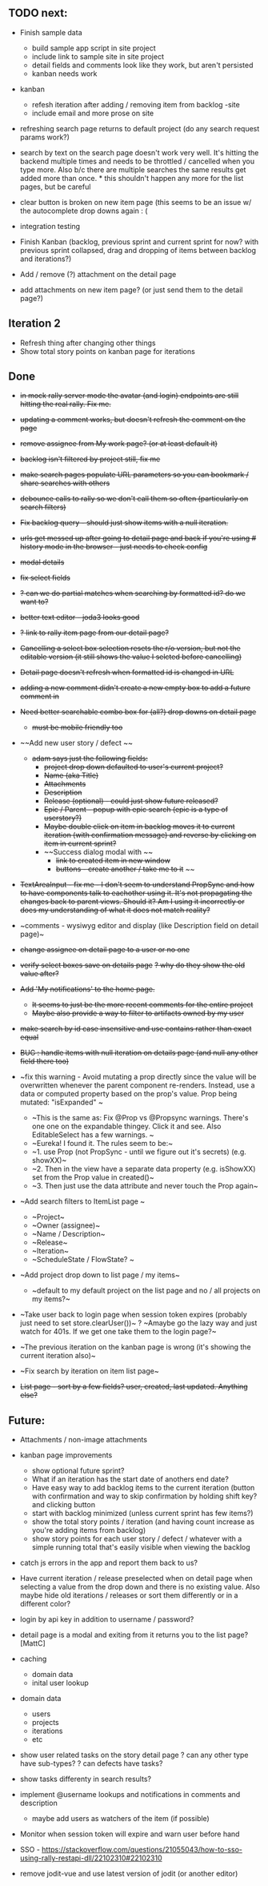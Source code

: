 
## TODO next:

- Finish sample data
   - build sample app script in site project
   - include link to sample site in site project
   - detail fields and comments look like they work, but aren't persisted
   - kanban needs work
- kanban
   - refesh iteration after adding / removing item from backlog
-site 
   - include email and more prose on site
- refreshing search page returns to default project (do any search request params work?)
- search by text on the search page doesn't work very well. It's hitting the backend 
   multiple times and needs to be throttled / cancelled when you type more. Also 
   b/c there are multiple searches the same results get added more than once.
       * this shouldn't happen any more for the list pages, but be careful

- clear button is broken on new item page (this seems to be an issue w/ the autocomplete drop downs again : (
- integration testing

- Finish Kanban (backlog, previous sprint and current sprint for now? with previous sprint collapsed, drag and dropping of items between backlog and iterations?)


- Add / remove (?) attachment on the detail page 
- add attachments on new item page? (or just send them to the detail page?)




## Iteration 2
   - Refresh thing after changing other things
   - Show total story points on kanban page for iterations



## Done

- ~~in mock rally server mode the avatar (and login) endpoints are still hitting the real rally. Fix me.~~
- ~~updating a comment works, but doesn't refresh the comment on the page~~
- ~~remove assignee from My work page? (or at least default it)~~
- ~~backlog isn't filtered by project still, fix me~~
- ~~make search pages populate URL parameters so you can bookmark / share searches with others~~
- ~~debounce calls to rally so we don't call them so often (particularly on search filters)~~
- ~~Fix backlog query - should just show items with a null iteration.~~
- ~~urls get messed up after going to detail page and back if you're using # history mode in the browser - just needs to check config~~
- ~~modal details~~
- ~~fix select fields~~
- ~~? can we do partial matches when searching by formatted id? do we want to?~~
- ~~better text editor - joda3 looks good~~
- ~~? link to rally item page from our detail page?~~
- ~~Cancelling a select box selection resets the r/o version, but not the editable version (it still shows the value I selcted before cancelling)~~
- ~~Detail page doesn't refresh when formatted id is changed in URL~~
- ~~adding a new comment didn't create a new empty box to add a future comment in~~
- ~~Need better searchable combo box for (all?) drop downs on detail page~~
    - ~~must be mobile friendly too~~
- ~~Add new user story / defect ~~
    - ~~adam says just the following fields:~~
       - ~~project drop down defaulted to user's current project?~~
       - ~~Name (aka Title)~~
       - ~~Attachments~~
       - ~~Description~~
       - ~~Release (optional) - could just show future released?~~
       - ~~Epic / Parent - popup  with epic search (epic is a type of userstory?)~~
       - ~~Maybe double click on item in backlog moves it to current iteration (with confirmation message) and reverse by clicking on item in current sprint?~~
       - ~~Success dialog modal with ~~
           - ~~link to created item in new window~~
           - ~~buttons - create another / take me to it~~
~~
- ~~TextAreaInput - fix me - I don't seem to understand PropSync and how to have components talk to eachother using it. It's not propagating the changes back to parent views. Should it? Am I using it incorrectly or does my understanding of what it does not match reality?~~
- ~comments - wysiwyg editor and display (like Description field on detail page)~
- ~~change assignee on detail page to a user or no one~~
- ~~verify select boxes save on details page~~
  ~~? why do they show the old value after?~~
- ~~Add 'My notifications' to the home page.~~
    - ~~It seems to just be the more recent comments for the entire project~~
    - ~~Maybe also provide a way to filter to artifacts owned by my user~~
- ~~make search by id case insensitive and use contains rather than exact equal~~
- ~~BUG : handle items with null iteration on details page (and null any other field there too)~~

- ~fix this warning - Avoid mutating a prop directly since the value will be overwritten whenever the parent component re-renders. Instead, use a data or computed property based on the prop's value. Prop being mutated: "isExpanded" ~
    - ~This is the same as: Fix @Prop vs @Propsync warnings. There's one one on the expandable thingey. Click it and see. Also EditableSelect has a few warnings. ~
   - ~Eureka! I found it. The rules seem to be:~
   - ~1. use Prop (not PropSync - until we figure out it's secrets) (e.g. showXX)~
   - ~2. Then in the view have a separate data property (e.g. isShowXX) set from the Prop value in created()~
   - ~3. Then just use the data attribute and never touch the Prop again~

- ~Add search filters to ItemList page ~
  - ~Project~
  - ~Owner (assignee)~
  - ~Name / Description~
  - ~Release~
  - ~Iteration~
  - ~ScheduleState / FlowState? ~

- ~Add project drop down to list page / my items~
    - ~default to my default project on the list page and no / all projects on my items?~

- ~Take user back to login page when session token expires (probably just need to set store.clearUser())~
    ? ~Amaybe go the lazy way and just watch for 401s. If we get one take them to the login page?~
- ~The previous iteration on the kanban page is wrong (it's showing the current iteration also)~
- ~Fix search by iteration on item list page~
- ~~List page - sort by a few fields? user, created, last updated. Anything else?~~



## Future:

- Attachments / non-image attachments
- kanban page improvements
   - show optional future sprint? 
   - What if an iteration has the start date of anothers end date?
   - Have easy way to add backlog items to the current iteration (button with confirmation and way to skip confirmation by holding shift key? and clicking button
   - start with backlog minimized (unless current sprint has few items?)
   - show the total story points / iteration (and having count increase as you're adding items from backlog)
   - show story points for each user story / defect / whatever with a simple running total that's easily visible when viewing the backlog

- catch js errors in the app and report them back to us?

- Have current iteration / release preselected when on detail page when selecting a value from the drop down and there is no existing value. Also maybe hide old iterations / releases or sort them differently or in a different color? 

- login by api key in addition to username / password?
- detail page is a modal and exiting from it returns you to the list page? [MattC]
- caching
    - domain data
    - inital user lookup
- domain data 
    - users
    - projects 
    - iterations
    - etc
- show user related tasks on the story detail page
   ? can any other type have sub-types? 
   ? can defects have tasks?
- show tasks differenty in search results?   
- implement @username lookups and notifications in comments and description
   - maybe add users as watchers of the item (if possible)
- Monitor when session token will expire and warn user before hand
- SSO - https://stackoverflow.com/questions/21055043/how-to-sso-using-rally-restapi-dll/22102310#22102310
- remove jodit-vue and use latest version of jodit (or another editor)

  

